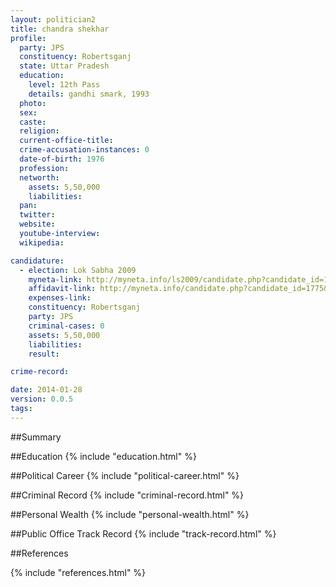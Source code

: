 ```yaml
---
layout: politician2
title: chandra shekhar
profile: 
  party: JPS
  constituency: Robertsganj
  state: Uttar Pradesh
  education: 
    level: 12th Pass
    details: gandhi smark, 1993
  photo: 
  sex: 
  caste: 
  religion: 
  current-office-title: 
  crime-accusation-instances: 0
  date-of-birth: 1976
  profession: 
  networth: 
    assets: 5,50,000
    liabilities: 
  pan: 
  twitter: 
  website: 
  youtube-interview: 
  wikipedia: 

candidature: 
  - election: Lok Sabha 2009
    myneta-link: http://myneta.info/ls2009/candidate.php?candidate_id=1775
    affidavit-link: http://myneta.info/candidate.php?candidate_id=1775&scan=original
    expenses-link: 
    constituency: Robertsganj 
    party: JPS
    criminal-cases: 0
    assets: 5,50,000
    liabilities: 
    result:  

crime-record: 

date: 2014-01-28
version: 0.0.5
tags: 
---
```

##Summary


##Education
{% include "education.html" %}


##Political Career
{% include "political-career.html" %}


##Criminal Record
{% include "criminal-record.html" %}


##Personal Wealth
{% include "personal-wealth.html" %}


##Public Office Track Record
{% include "track-record.html" %}


##References


{% include "references.html" %}